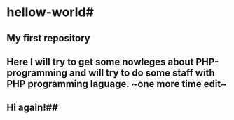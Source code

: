 # hellow-world#
My first repository
-
Here I will try to get some nowleges about PHP-programming and will try to do some staff with PHP programming laguage.
~one more time edit~
-
## Hi again!##
